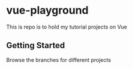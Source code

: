 # vue-playground 

This is repo is to hold my tutorial projects on Vue

## Getting Started
Browse the branches for different projects
